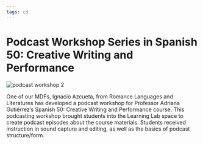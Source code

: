 ```yaml
---
tags: cd
---
```


# Podcast Workshop Series in Spanish 50: Creative Writing and Performance

![podcast workshop 2](https://files.slack.com/files-pri/T0HTW3H0V-F02QE4P35NC/spanish_50_podcast_workshop_students.png?pub_secret=d6a5afe2a7)

One of our MDFs, Ignacio Azcueta, from Romance Languages and Literatures has developed a podcast workshop for Professor Adriana Gutiérrez’s Spanish 50: Creative Writing and Performance course. This podcasting workshop brought students into the Learning Lab space to create podcast episodes about the course materials. Students received instruction in sound capture and editing, as well as the basics of podcast structure/form. 